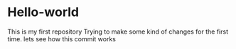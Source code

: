 # Hello-world
This is my first repository
Trying to make some kind of changes for the first time.
lets see how this commit works

